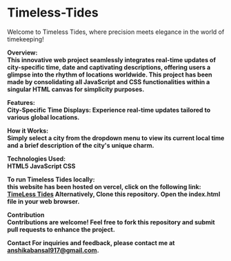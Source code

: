 # Timeless-Tides

Welcome to Timeless Tides, where precision meets elegance in the world of timekeeping!

<b>Overview:
<br>
This innovative web project seamlessly integrates real-time updates of city-specific time, date and captivating descriptions, offering users a glimpse into the rhythm of locations worldwide. This project
has been made by consolidating all JavaScript and CSS functionalities within a singular HTML canvas for simplicity purposes. 

<b>Features:
<br>
City-Specific Time Displays: Experience real-time updates tailored to various global locations.

<b>How it Works:
<br>
Simply select a city from the dropdown menu to view its current local time and a brief description of the city's unique charm.

<b>Technologies Used:
<br>
HTML5
JavaScript
CSS 

<b>To run Timeless Tides locally:
<br>
this website has been hosted on vercel, click on the following link: <a href="https://timeless-tides.vercel.app/"> <b>TimeLess Tides</a>
Alternatively, 
Clone this repository.
Open the index.html file in your web browser.

<b>Contribution
<br>
Contributions are welcome! Feel free to fork this repository and submit pull requests to enhance the project.

<b>Contact
For inquiries and feedback, please contact me at anshikabansal917@gmail.com.
